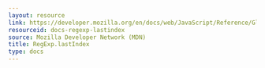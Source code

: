 ```yaml
---
layout: resource
link: https://developer.mozilla.org/en/docs/web/JavaScript/Reference/Global_Objects/RegExp/lastIndex
resourceid: docs-regexp-lastindex
source: Mozilla Developer Network (MDN)
title: RegExp.lastIndex
type: docs
---
```


